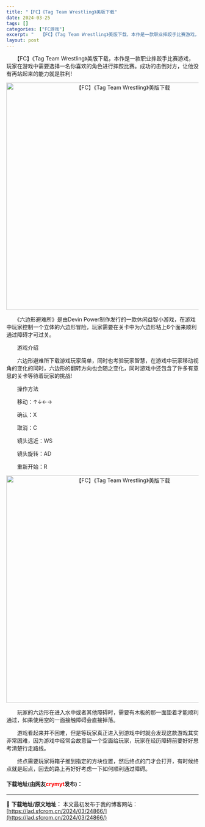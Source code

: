 ```yaml
---
title: "【FC】《Tag Team Wrestling》美版下载"
date: 2024-03-25
tags: []
categories: ["FC游戏"]
excerpt: "　　【FC】《Tag Team Wrestling》美版下载，本作是一款职业摔跤手比赛游戏，玩家在游戏中需要选择一名你喜欢的角色进行摔跤比赛。成功的击倒对方，让他没有再站起来的能力就是胜利! 　　《六边形避难所》是由Devin Power制作发行的一款休闲益智小游戏，在游戏中玩家控制一个立体的六边形&hellip;"
layout: post
---
```


 <p>　　【FC】《Tag Team Wrestling》美版下载，本作是一款职业摔跤手比赛游戏，玩家在游戏中需要选择一名你喜欢的角色进行摔跤比赛。成功的击倒对方，让他没有再站起来的能力就是胜利!</p> <p align="center"><img align="" border="0" src="https://lad.sfcrom.cn/wp-content/uploads/2024/03/20240325_66019b3a25c45.png" width="596" alt="【FC】《Tag Team Wrestling》美版下载" /></p> <p>　　《六边形避难所》是由Devin Power制作发行的一款休闲益智小游戏，在游戏中玩家控制一个立体的六边形冒险，玩家需要在关卡中为六边形粘上6个面来顺利通过障碍才可过关。</p> <p>　　游戏介绍</p> <p>　　六边形避难所下载游戏玩家简单，同时也考验玩家智慧，在游戏中玩家移动视角的变化的同时，六边形的翻转方向也会随之变化，同时游戏中还包含了许多有意思的关卡等待着玩家的挑战!</p> <p>　　操作方法</p> <p>　　移动：&uarr;&darr;&larr;&rarr;</p> <p>　　确认：X</p> <p>　　取消：C</p> <p>　　镜头远近：WS</p> <p>　　镜头旋转：AD</p> <p>　　重新开始：R</p> <p align="center"><img align="" border="0" src="https://lad.sfcrom.cn/wp-content/uploads/2024/03/20240325_66019b3b94027.png" width="596" alt="【FC】《Tag Team Wrestling》美版下载" /></p> <p>　　玩家的六边形在进入水中或者其他障碍时，需要有木板的那一面垫着才能顺利通过，如果使用空的一面接触障碍会直接掉落。</p> <p>　　游戏看起来并不困难，但是等玩家真正进入到游戏中时就会发现这款游戏其实非常困难，因为游戏中经常会故意留一个空面给玩家，玩家在经历障碍前要好好思考清楚行走路线。</p> <p>　　终点需要玩家将箱子推到指定的方块位置，然后终点的门才会打开，有时候终点就是起点，回去的路上再好好考虑一下如何顺利通过障碍。</p> <p><h4>下载地址(由网友<font color="red">crymyt</font>发布)：</h4></p> 

---
📖 **下载地址/原文地址：** 本文最初发布于我的博客网站：[https://lad.sfcrom.cn/2024/03/24866/](https://lad.sfcrom.cn/2024/03/24866/)
